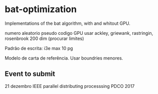 bat-optimization
================

Implementations of the bat algorithm, with and whitout GPU.

numero aleatorio
pseudo codigo GPU
usar ackley, griewank, rastringin, rosenbrook
200 dim
(procurar limites)

Padrão de escrita: i3e max 10 pg

Modelo de carta de referência. 
Usar boundries menores.

Event to submit
---------------
21 dezembro IEEE parallel distributing processsing PDCO 2017


